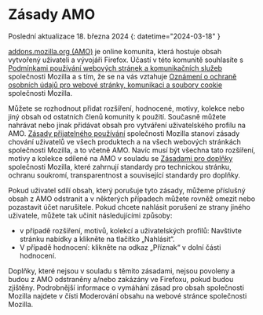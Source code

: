 # Zásady AMO

Poslední aktualizace 18. března 2024
{: datetime="2024-03-18" }

[addons.mozilla.org (AMO)](https://addons.mozilla.org/) je online komunita, která hostuje obsah vytvořený uživateli a vývojáři Firefox. Účastí v této komunitě souhlasíte s [Podmínkami používání webových stránek a komunikačních služeb](https://www.mozilla.org/about/legal/terms/mozilla/) společnosti Mozilla a s tím, že se na vás vztahuje [Oznámení o ochraně osobních údajů pro webové stránky, komunikaci a soubory cookie](https://www.mozilla.org/privacy/websites/) společnosti Mozilla.

Můžete se rozhodnout přidat rozšíření, hodnocené, motivy, kolekce nebo jiný obsah od ostatních členů komunity k použití. Současně můžete nahrávat nebo jinak přidávat obsah pro vytváření uživatelského profilu na AMO. [Zásady přijatelného používání](https://www.mozilla.org/about/legal/acceptable-use/) společnosti Mozilla stanoví zásady chování uživatelů ve všech produktech a na všech webových stránkách společnosti Mozilla, a to včetně AMO. Navíc musí být všechna tato rozšíření, motivy a kolekce sdílené na AMO v souladu se [Zásadami pro doplňky](https://extensionworkshop.com/documentation/publish/add-on-policies/) společnosti Mozilla, které zahrnují standardy pro technickou stránku, ochranu soukromí, transparentnost a související standardy pro doplňky.

Pokud uživatel sdílí obsah, který porušuje tyto zásady, můžeme příslušný obsah z AMO odstranit a v některých případech můžete rovněž omezit nebo pozastavit účet narušitele. Pokud chcete nahlásit porušení ze strany jiného uživatele, můžete tak učinit následujícími způsoby:

- v případě rozšíření, motivů, kolekcí a uživatelských profilů: Navštivte stránku nabídky a klikněte na tlačítko „Nahlásit“.
- V případě hodnocení: klikněte na odkaz „Příznak“ v dolní části hodnocení.

Doplňky, které nejsou v souladu s těmito zásadami, nejsou povoleny a budou z AMO odstraněny a/nebo zakázány ve Firefoxu, pokud budou zjištěny. Podrobnější informace o vymáhání zásad pro obsah společnosti Mozilla najdete v čísti Moderování obsahu na webové stránce společnosti Mozilla.
